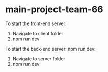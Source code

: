 # main-project-team-66

To start the front-end server:
1) Navigate to client folder
2) npm run dev

To start the back-end server: npm run dev:
1) Navigate to server folder
2) npm run dev
